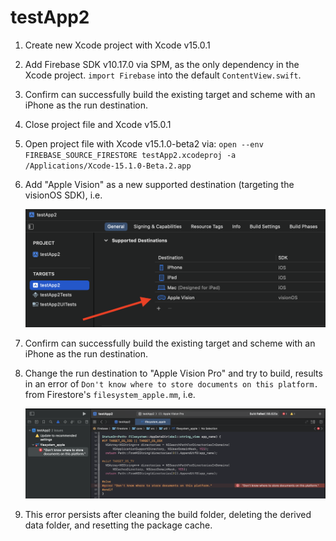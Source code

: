 # testApp2

1. Create new Xcode project with Xcode v15.0.1
2. Add Firebase SDK v10.17.0 via SPM, as the only dependency in the Xcode project. `import Firebase` into the default `ContentView.swift`.
3. Confirm can successfully build the existing target and scheme with an iPhone as the run destination.
4. Close project file and Xcode v15.0.1
5. Open project file with Xcode v15.1.0-beta2 via: `open --env FIREBASE_SOURCE_FIRESTORE testApp2.xcodeproj -a /Applications/Xcode-15.1.0-Beta.2.app`
6. Add "Apple Vision" as a new supported destination (targeting the visionOS SDK), i.e.

   ![Xcode Screenshot](../docAssets/vision-destination-2023-10-30.png)

7. Confirm can successfully build the existing target and scheme with an iPhone as the run destination.
8. Change the run destination to "Apple Vision Pro" and try to build, results in an error of `Don't know where to store documents on this platform.` from Firestore's `filesystem_apple.mm`, i.e.

   ![Xcode Screenshot](../docAssets/error-2023-10-30.png)

9. This error persists after cleaning the build folder, deleting the derived data folder, and resetting the package cache.
